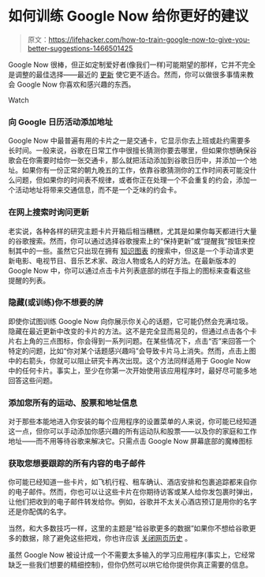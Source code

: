 # 如何训练 Google Now 给你更好的建议

> 原文：<https://lifehacker.com/how-to-train-google-now-to-give-you-better-suggestions-1466501425>

Google Now 很棒，但正如定制爱好者(像我们一样)可能期望的那样，它并不完全是调整的最佳选择——最近的 [更新](https://lifehacker.com/google-search-adds-recurring-reminders-conversational-1464201420) 使它更不适合。然而，你可以做很多事情来教会 Google Now 你喜欢和感兴趣的东西。

Watch

### 向 Google 日历活动添加地址

Google Now 中最普遍有用的卡片之一是交通卡，它显示你去上班或赴约需要多长时间。一般来说，谷歌在日常工作中很擅长猜测你要去哪里，但如果你想确保谷歌会在你需要时给你一张交通卡，那么就把活动添加到谷歌日历中，并添加一个地址。如果你有一份正常的朝九晚五的工作，依靠谷歌猜测你的工作时间表可能没什么问题，但如果你的时间表不规律，或者你正在处理一个不会重复的约会，添加一个活动地址将带来交通信息，而不是一个乏味的约会卡。

### 在网上搜索时询问更新

老实说，各种各样的研究主题卡片开箱后相当糟糕，尤其是如果你每天都进行大量的谷歌搜索。然而，你可以通过选择谷歌搜索上的“保持更新”或“提醒我”按钮来控制其中的一些。虽然它只出现在拥有 [知识图表](https://lifehacker.com/five-handy-things-you-can-do-with-googles-new-knowledge-5911330) 的搜索中，但这是一个手动请求更新电影、电视节目、音乐艺术家、政治人物或名人的好方法。在最新版本的 Google Now 中，你可以通过点击卡片列表底部的绑在手指上的图标来查看这些提醒的列表。

### 隐藏(或训练)你不想要的牌

即使你试图训练 Google Now 向你展示你关心的话题，它可能仍然会充满垃圾。隐藏在最近更新中改变的卡片的方法。这不是完全显而易见的，但通过点击各个卡片右上角的三点图标，你会得到一系列问题。在某些情况下，点击“否”来回答一个特定的问题，比如“你对某个话题感兴趣吗”会导致卡片马上消失。然而，点击上图中的右箭头，你就可以阻止研究卡再次出现。这个方法同样适用于 Google Now 中的任何卡片。事实上，至少在你第一次开始使用该应用程序时，最好尽可能多地回答这些问题。

### 添加您所有的运动、股票和地址信息

对于那些本能地进入你安装的每个应用程序的设置菜单的人来说，你可能已经知道这一点，但你可以手动添加你感兴趣的所有运动队和股票——以及你的家庭和工作地址——而不用等待谷歌来解决它。只需点击 Google Now 屏幕底部的魔棒图标

### 获取您想要跟踪的所有内容的电子邮件

你可能已经知道一些卡片，如飞机行程、租车确认、酒店安排和包裹追踪都来自你的电子邮件。然而，你也可以让这些卡片在你期待访客或某人给你发包裹时弹出，让他们把收到的电子邮件转发给你。例如，谷歌并不太关心酒店预订是用你的名字还是你配偶的名字。

当然，和大多数技巧一样，这里的主题是“给谷歌更多的数据”如果你不想给谷歌更多的数据，除了避免这些把戏，你也许应该 [关闭网页历史](https://support.google.com/accounts/answer/54057?hl=en) 。

虽然 Google Now 被设计成一个不需要太多输入的学习应用程序(事实上，它经常缺乏一些我们想要的精细控制)，但你仍然可以哄它给你提供你真正需要的信息。